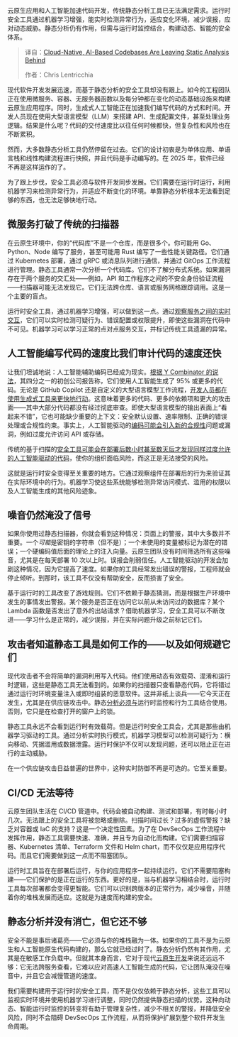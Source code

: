 
<!--
title: 云原生AI代码库：静态分析已成明日黄花
cover: https://cdn.thenewstack.io/media/2025/06/05659af6-amine-mouzaoui-ty6zywq2goo-unsplash-scaled.jpg
summary: 云原生应用和人工智能加速代码开发，传统静态分析工具已无法满足需求。运行时安全工具通过机器学习增强，能实时检测异常行为，适应变化环境，减少误报，应对动态威胁。静态分析仍有作用，但需与运行时监控结合，构建动态、智能的安全体系。
-->

云原生应用和人工智能加速代码开发，传统静态分析工具已无法满足需求。运行时安全工具通过机器学习增强，能实时检测异常行为，适应变化环境，减少误报，应对动态威胁。静态分析仍有作用，但需与运行时监控结合，构建动态、智能的安全体系。

> 译自：[Cloud-Native, AI-Based Codebases Are Leaving Static Analysis Behind](https://thenewstack.io/cloud-native-ai-based-codebases-are-leaving-static-analysis-behind/)
> 
> 作者：Chris Lentricchia

现代软件开发发展迅速，而基于静态分析的安全工具却没有跟上。如今的工程团队正在使用微服务、容器、无服务器函数以及每分钟都在变化的动态基础设施来构建云原生应用程序。同时，生成式人工智能正在加速我们编写代码的方式和时间。开发人员现在使用大型语言模型（LLM）来搭建 API、生成配置文件，甚至处理业务逻辑。结果是什么呢？代码的交付速度比以往任何时候都快，但复杂性和风险也在不断累积。

然而，大多数静态分析工具仍然停留在过去。它们的设计初衷是为单体应用、单语言栈和线性构建流程进行快照，并且代码是手动编写的。在 2025 年，软件已经不再是这样运作的了。

为了跟上步伐，安全工具必须与软件开发同步发展。它们需要在运行时运行，利用机器学习来检测异常行为，并适应不断变化的环境。单靠静态分析根本无法看到足够的东西，也无法足够快地行动。

## **微服务打破了传统的扫描器**

在云原生环境中，你的“代码库”不是一个仓库，而是很多个。你可能用 Go、Python、Node 编写了服务，甚至可能用 Rust 编写了一些性能关键路径。它们通过 Kubernetes 部署，通过 gRPC 或消息队列进行通信，并通过 GitOps 工作流程进行管理。静态工具通常一次分析一个代码库。它们不了解分布式系统。如果漏洞存在于两个服务的交汇处——例如，API 和工作程序之间的不安全身份验证流程——扫描器可能无法发现它。它们无法跨仓库、语言或服务网格跟踪调用。这是一个主要的盲点。

运行时安全工具，通过机器学习增强，可以做到这一点。通过[观察服务之间的实时交互](https://thenewstack.io/trend-report-merging-observability-and-it-service-management/)，它们可以实时检测可疑行为、错误配置或权限提升，即使这些漏洞在代码中不可见。机器学习可以学习正常的点对点服务交互，并标记传统工具遗漏的异常。

## **人工智能编写代码的速度比我们审计代码的速度还快**

让我们坦诚地说：人工智能辅助编码已经成为现实。[根据 Y Combinator 的说法](https://leaddev.com/hiring/95-ai-written-code-unpacking-the-y-combinator-ceos-developer-jobs-bombshell#:~:text=The%20CEO%20of%20famed%20Silicon,%2C)，其四分之一的初创公司报告称，它们使用人工智能生成了 95% 或更多的代码。无论是 GitHub Copilot 还是自定义的大型语言模型工作流程，[开发人员都在使用生成式工具来更快地行动](https://thenewstack.io/ebooks/generative-ai/how-generative-ai-transforms-software-development/)。这意味着更多的代码、更多的依赖项和更大的攻击面——其中大部分代码都没有经过彻底审查。即使大型语言模型的输出表面上“看起来不错”，它也可能缺少重要的上下文：安全默认设置、速率限制、正确的错误处理或合规性约束。事实上，人工智能驱动的[编码可能会引入新的合规性](https://thenewstack.io/checks-by-google-ai-powered-compliance-for-apps-and-code/)问题或漏洞，例如过度允许访问 API 或存储。

传统的基于扫描的[安全工具可能会在部署后数小时甚至数天后才发现同样过度允许的人工智能驱动的代码](https://thenewstack.io/level-up-your-software-quality-with-static-code-analysis/)，使你的组织面临风险，而这正是无法接受的风险。

这就是运行时安全变得至关重要的地方。它通过观察组件在部署后的行为来验证其在实际环境中的行为。机器学习使这些系统能够检测异常访问模式、滥用的权限以及人工智能生成的其他风险迹象。

## **噪音仍然淹没了信号**

如果你使用过静态扫描器，你就会看到这种情况：页面上的警报，其中大多数并不重要。一个*可能*是密钥的字符串（但不是）；一个未使用的变量被标记为潜在的错误；一个硬编码值后面的理论上的注入向量。云原生团队没有时间筛选所有这些噪音，尤其是在每天部署 10 次以上时。误报会削弱信任。人工智能驱动的开发会加剧这种情况，因为它提高了速度。如果你的工具经常发出错误的警报，工程师就会停止倾听。到那时，该工具不仅没有帮助安全，反而损害了安全。

基于运行时的工具改变了游戏规则。它们不依赖于静态猜测，而是根据生产环境中发生的事情发出警报。某个服务是否正在访问它以前从未访问过的数据库？某个 Lambda 函数是否发出了意外的出站请求？借助机器学习，安全工具可以不断改进——学习什么是正常的，减少误报，并在实际问题升级之前标记它们。

## **攻击者知道静态工具是如何工作的——以及如何规避它们**

现代攻击者不会将简单的漏洞利用写入代码。他们使用动态有效载荷、混淆和运行时逻辑，这些是静态工具无法看到的。如果你的扫描器只查看静态代码，它将错过通过运行时环境变量注入或即时组装的恶意软件。这并非纸上谈兵——它今天正在发生，尤其是在供应链攻击中。静态[分析必须与](https://thenewstack.io/dont-mess-with-the-master-working-with-branches-in-git-and-github/)运行时监控和行为工具结合使用。否则，它只是在检查打开的窗户上的锁。

静态工具永远不会看到运行时有效载荷。但是运行时安全工具会，尤其是那些由机器学习驱动的工具。通过分析实时执行模式，机器学习模型可以检测可疑行为：横向移动、凭据滥用或数据泄露。运行时保护不仅可以发现问题，还可以阻止正在进行的主动威胁。

在一个供应链攻击日益普遍的世界中，这种实时防御不再是可选的。它至关重要。

## **CI/CD 无法等待**

云原生团队生活在 CI/CD 管道中。代码会被自动构建、测试和部署，有时每小时几次。无法跟上的安全工具将被忽略或删除。扫描时间过长？过多的虚假警报？缺乏对容器或 IaC 的支持？这是一个决定性因素。为了在 DevSecOps 工作流程中发挥作用，静态工具需要快速、准确，并且专为自动化而构建。它们需要扫描容器、Kubernetes 清单、Terraform 文件和 Helm chart，而不仅仅是应用程序代码。而且它们需要做到这一点而不阻塞团队。

运行时工具旨在在部署后运行，与你的应用程序一起持续运行。它们不需要阻塞构建——它们保护的是正在运行的东西。更好的是，当与机器学习相结合时，运行时工具每次部署都会变得更智能。它们可以识别跨版本的正常行为，减少噪音，并随着你的堆栈发展而适应。这就是为速度而构建的安全。

## **静态分析并没有消亡，但它还不够**

安全不能是事后诸葛亮——它必须与你的堆栈融为一体。如果你的工具不是为云原生和人工智能原生代码构建的，那么它就已经过时了。静态分析仍然有其作用，尤其是在敏感工作负载中。但就其本身而言，它对于现代[云原生开发](https://thenewstack.io/cloud-native/ "cloud native development")来说还远远不够：它无法跨服务查看，它难以应对高速人工智能生成的代码，它让团队淹没在噪音中，并且它会减慢管道的速度。

我们需要构建用于运行时的安全工具，而不是仅仅依赖于静态分析，这些工具可以监视实时环境并使用机器学习进行调整，同时仍然提供静态扫描的优势。这种向动态、智能运行时监控的转变将有助于管理复杂性，减少不相关的警报，并降低安全风险，同时不会阻碍 DevSecOps 工作流程，从而将保护扩展到整个软件开发生命周期。